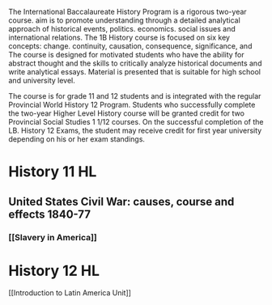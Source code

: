 
The International Baccalaureate History Program is a rigorous two-year course. aim is to promote
understanding through a detailed analytical approach of historical events, politics. economics. social issues and international relations. The 1B History course is focused on six key concepts: change. continuity, causation, consequence, significance, and The course is designed for motivated students who have the ability for abstract thought and the skills to critically analyze historical documents and write analytical essays. Material is presented that is suitable for high school and university level. 

The course is for grade 11 and 12 students and is integrated with the regular Provincial World History 12 Program. Students who successfully complete the two-year Higher Level History course will be granted credit for two Provincial Social Studies 1 1/12 courses. On the successful completion of the LB. History 12 Exams, the student may receive credit for first year university depending on his or her exam standings.

# History 11 HL
## United States Civil War: causes, course and effects 1840-77
### [[Slavery in America]]

# History 12 HL

[[Introduction to Latin America Unit]]